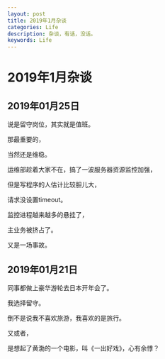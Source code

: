 ```yaml
---
layout: post
title: 2019年1月杂谈
categories: Life
description: 杂谈，有话，没话。
keywords: Life
---
```


# 2019年1月杂谈

## 2019年01月25日

说是留守岗位，其实就是值班。

那最重要的，

当然还是维稳。

运维部趁着大家不在，搞了一波服务器资源监控加强，

但是写程序的人估计比较胆儿大，

请求没设置timeout。



监控进程越来越多的悬挂了，

主业务被挤占了。



又是一场事故。



## 2019年01月21日

同事都做上豪华游轮去日本开年会了。

我选择留守。

倒不是说我不喜欢旅游，我喜欢的是旅行。

又或者，

是想起了黄渤的一个电影，叫《一出好戏》，心有余悸？



